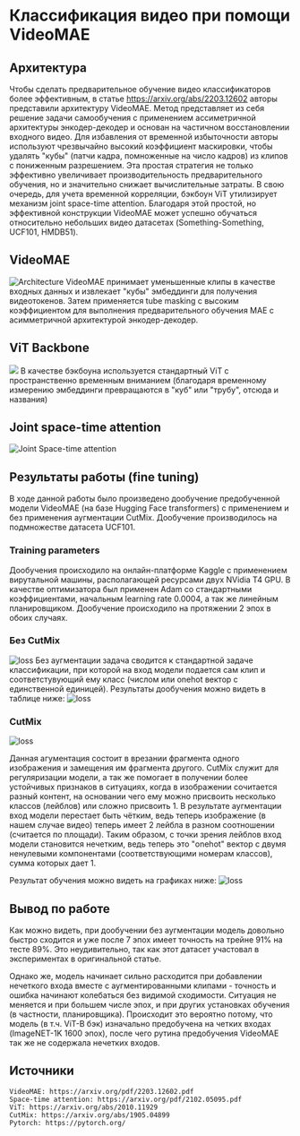 # Классификация видео при помощи VideoMAE
## Архитектура

Чтобы сделать предварительное обучение видео классификаторов более эффективным, в статье https://arxiv.org/abs/2203.12602 авторы представили архитектуру VideoMAE. Метод представляет из себя решение задачи самообучения с применением ассиметричной архитектуры энкодер-декодер и основан на частичном восстановлении входного видео. Для избавления от временной избыточности авторы используют чрезвычайно высокий коэффициент маскировки, чтобы удалять "кубы" (патчи кадра, помноженные на число кадров) из клипов с пониженным разрешением. Эта простая стратегия не только эффективно увеличивает производительность предварительного обучения, но и значительно снижает вычислительные затраты. В свою очередь, для учета временной корреляции, бэкбоун ViT утилизирует механизм joint space-time attention. Благодаря этой простой, но эффективной конструкции VideoMAE может успешно обучатьcя относительно небольших видео датасетах (Something-Something,  UCF101, HMDB51).
## VideoMAE
![Architecture](https://huggingface.co/datasets/huggingface/documentation-images/resolve/main/transformers/model_doc/videomae_architecture.jpeg)
VideoMAE принимает уменьшенные клипы в качестве входных данных и извлекает "кубы" эмбеддинги для получения видеотокенов. Затем применяется tube masking с высоким коэффициентом для выполнения предварительного обучения MAE с асимметричной архитектурой энкодер-декодер.
## ViT Backbone
![](https://viso.ai/wp-content/uploads/2021/09/vision-transformer-vit.png)
В качестве бэкбоуна используется стандартный ViT c пространственно временным вниманием (благодаря временному измерению эмбеддинги превращаются в "куб" или "трубу", отсюда и названия)
## Joint space-time attention
![Joint Space-time attention](https://pic2.zhimg.com/80/v2-452a664874869897287fa1ef75b88661_720w.webp)


## Результаты работы (fine tuning)
В ходе данной работы было произведено дообучение предобученной модели VideoMAE (на базе Hugging Face transformers) c применением и без применения аугментации CutMix. Дообучение производилось на подмножестве датасета UCF101. 
### Training parameters
Дообучения происходило на онлайн-платформе Kaggle с применением вирутальной машины, располагающей ресурсами двух NVidia T4 GPU. 
В качестве оптимизатора был применен Adam со стандартными коэффициентами, начальным learning rate 0.0004, а так же линейным планировщиком. Дообучение происходило на протяжении 2 эпох в обоих случаях.
### Без CutMix
![loss](https://i.postimg.cc/BQmVXXwV/sample.gif)
Без аугментации задача сводится к стандартной задаче классификации, при которой на вход модели подается сам клип и соответстувующий ему класс (числом или onehot вектор с единственной единицей).
Результаты дообучения можно видеть в таблице ниже:
![loss](https://i.postimg.cc/Bbnvsm66/Nomix.png)

### CutMix
![loss](https://i.postimg.cc/RhMg0B1m/cutmix.gif)

Данная агументация состоит в врезании фрагмента одного изображения и замещения им фрагмента другого. CutMix служит для регуляризации модели, а так же помогает в получении более устойчивых признаков в ситуациях, когда в изображении сочитается разный контент, на основании чего ему можно присвоить несколько классов (лейблов) или сложно присвоить 1.
В результате аугментации вход модели перестает быть чётким, ведь теперь изображение (в нашем случае видео) теперь имеет 2 лейбла в разном соотношении (считается по площади). Таким образом, с точки зрения лейблов вход модели становится нечетким, ведь теперь это "onehot" вектор с двумя ненулевыми компонентами (соответствующими номерам классов), сумма которых дает 1.

Результат обучения можно видеть на графиках ниже:
![loss](https://i.postimg.cc/XJnhDhHr/Cutmix.png)

## Вывод по работе
Как можно видеть, при дообучении без аугментации модель довольно быстро сходится и уже после 7 эпох имеет точность на трейне 91% на тесте 89%. Это неудивительно, так как этот датасет участовал в экспериментах в оригинальной статье.

Однако же, модель начинает сильно расходится при добавлении нечеткого входа вместе с аугментированными клипами - точность и ошибка начинают колебаться без видимой сходимости. Ситуация не меняется и при большем числе эпох, и при других установках обучения (в частности, планировщика). Происходит это вероятно потому, что модель (в т.ч. ViT-В бэк) изначально предобучена на четких входах (ImageNET-1K 1600 эпох), после чего рутина предобучения VideoMAE так же не содержала нечетких входов.

## Источники
    VideoMAE: https://arxiv.org/pdf/2203.12602.pdf
    Space-time attention: https://arxiv.org/pdf/2102.05095.pdf
    ViT: https://arxiv.org/abs/2010.11929
    CutMix: https://arxiv.org/abs/1905.04899
    Pytorch: https://pytorch.org/


